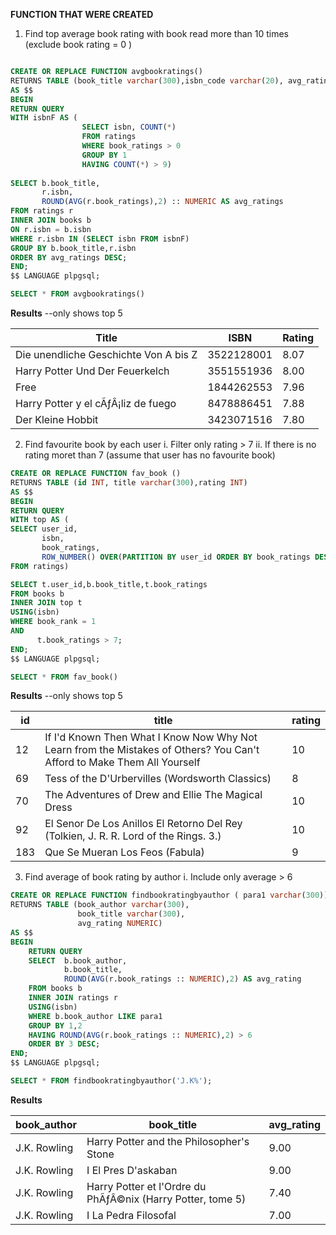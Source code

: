 **FUNCTION THAT WERE CREATED**

1. Find top average book rating with book read more than 10 times (exclude book rating = 0 )

```sql

CREATE OR REPLACE FUNCTION avgbookratings()
RETURNS TABLE (book_title varchar(300),isbn_code varchar(20), avg_ratings NUMERIC)
AS $$
BEGIN
RETURN QUERY
WITH isbnF AS (
				SELECT isbn, COUNT(*)
				FROM ratings
	            WHERE book_ratings > 0
				GROUP BY 1
				HAVING COUNT(*) > 9)
				
SELECT b.book_title,
       r.isbn, 
	   ROUND(AVG(r.book_ratings),2) :: NUMERIC AS avg_ratings
FROM ratings r
INNER JOIN books b
ON r.isbn = b.isbn
WHERE r.isbn IN (SELECT isbn FROM isbnF)
GROUP BY b.book_title,r.isbn
ORDER BY avg_ratings DESC;
END;
$$ LANGUAGE plpgsql;
```

```sql
SELECT * FROM avgbookratings()
```

**Results** 
--only shows top 5

| Title                                 | ISBN        | Rating |
|---------------------------------------|-------------|--------|
| Die unendliche Geschichte Von A bis Z | 3522128001  | 8.07   |
| Harry Potter Und Der Feuerkelch       | 3551551936  | 8.00   |
| Free                                  | 1844262553  | 7.96   |
| Harry Potter y el cÃƒÂ¡liz de fuego   | 8478886451  | 7.88   |
| Der Kleine Hobbit                     | 3423071516  | 7.80   |


2. Find favourite book by each user
   i. Filter only rating > 7
   ii. If there is no rating moret than 7 (assume that user has no favourite book)

   
```sql
CREATE OR REPLACE FUNCTION fav_book ()
RETURNS TABLE (id INT, title varchar(300),rating INT)
AS $$
BEGIN
RETURN QUERY
WITH top AS (
SELECT user_id,
       isbn,
	   book_ratings,
       ROW_NUMBER() OVER(PARTITION BY user_id ORDER BY book_ratings DESC) AS book_rank
FROM ratings)

SELECT t.user_id,b.book_title,t.book_ratings
FROM books b
INNER JOIN top t
USING(isbn)
WHERE book_rank = 1
AND
      t.book_ratings > 7;
END;
$$ LANGUAGE plpgsql;
```

```sql
SELECT * FROM fav_book()
```

**Results**
--only shows top 5

| id  | title                                                                                               | rating |
|-----|-----------------------------------------------------------------------------------------------------|--------|
| 12  | If I'd Known Then What I Know Now Why Not Learn from the Mistakes of Others?  You Can't Afford to Make Them All Yourself | 10     |
| 69  | Tess of the D'Urbervilles (Wordsworth Classics)                                                      | 8      |
| 70  | The Adventures of Drew and Ellie The Magical Dress                                                    | 10     |
| 92  | El Senor De Los Anillos El Retorno Del Rey (Tolkien, J. R. R. Lord of the Rings. 3.)                | 10     |
| 183 | Que Se Mueran Los Feos (Fabula)                                                                      | 9      |


3. Find average of book rating by author
   i. Include only average > 6

```sql
CREATE OR REPLACE FUNCTION findbookratingbyauthor ( para1 varchar(300))
RETURNS TABLE (book_author varchar(300),
			   book_title varchar(300),
			   avg_rating NUMERIC)
AS $$
BEGIN
    RETURN QUERY
	SELECT 	b.book_author,
       		b.book_title, 
	   		ROUND(AVG(r.book_ratings :: NUMERIC),2) AS avg_rating
	FROM books b
	INNER JOIN ratings r
	USING(isbn)
	WHERE b.book_author LIKE para1
	GROUP BY 1,2
	HAVING ROUND(AVG(r.book_ratings :: NUMERIC),2) > 6
	ORDER BY 3 DESC;
END;
$$ LANGUAGE plpgsql;
```

```sql
SELECT * FROM findbookratingbyauthor('J.K%');
```

**Results**

| book_author   | book_title                                           | avg_rating |
|---------------|------------------------------------------------------|------------|
| J.K. Rowling  | Harry Potter and the Philosopher's Stone             | 9.00       |
| J.K. Rowling  | I El Pres D'askaban                                   | 9.00       |
| J.K. Rowling  | Harry Potter et l'Ordre du PhÃƒÂ©nix (Harry Potter, tome 5) | 7.40       |
| J.K. Rowling  | I La Pedra Filosofal                                  | 7.00       |
